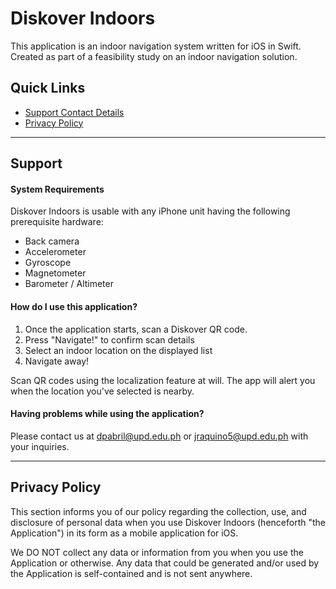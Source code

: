 # Diskover Indoors
This application is an indoor navigation system written for iOS in Swift. Created as part of a feasibility study on an indoor navigation solution.
## Quick Links
+ [Support Contact Details](#having-problems-while-using-the-application?)
+ [Privacy Policy](#privacy-policy)

---

## Support
#### System Requirements
Diskover Indoors is usable with any iPhone unit having the following prerequisite hardware:

+ Back camera
+ Accelerometer
+ Gyroscope
+ Magnetometer
+ Barometer / Altimeter

#### How do I use this application?
1. Once the application starts, scan a Diskover QR code.
2. Press "Navigate!" to confirm scan details
3. Select an indoor location on the displayed list
4. Navigate away!

Scan QR codes using the localization feature at will. The app will alert you when the location you've selected is nearby.

#### Having problems while using the application?
Please contact us at [dpabril@upd.edu.ph](mailto:dpabril@upd.edu.ph) or [jraquino5@upd.edu.ph](mailto:jraquino5@upd.edu.ph) with your inquiries.

---

## Privacy Policy
This section informs you of our policy regarding the collection, use, and disclosure of personal data when you use Diskover Indoors (henceforth "the Application") in its form as a mobile application for iOS.

We DO NOT collect any data or information from you when you use the Application or otherwise. Any data that could be generated and/or used by the Application is self-contained and is not sent anywhere.